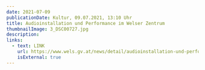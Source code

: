 ```yaml
---
date: 2021-07-09
publicationDate: Kultur, 09.07.2021, 13:10 Uhr
title: Audioinstallation und Performance im Welser Zentrum
thumbnailImage: 3_DSC00727.jpg
description:
links:
  - text: LINK
    url: https://www.wels.gv.at/news/detail/audioinstallation-und-performance-im-welser-zentrum/
    isExternal: true
---
```

